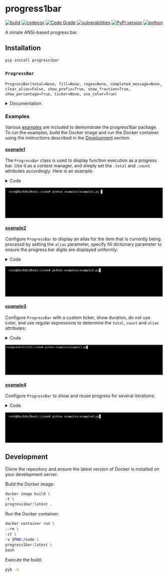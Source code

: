 # progress1bar
[![build](https://github.com/soda480/progress1bar/actions/workflows/main.yml/badge.svg)](https://github.com/soda480/progress1bar/actions/workflows/main.yml)
[![codecov](https://codecov.io/gh/soda480/progress1bar/branch/main/graph/badge.svg?token=6zIZLnSJ0T)](https://codecov.io/gh/soda480/progress1bar)
[![Code Grade](https://api.codiga.io/project/25921/status/svg)](https://app.codiga.io/public/project/25921/progress1bar/dashboard)
[![vulnerabilities](https://img.shields.io/badge/vulnerabilities-None-brightgreen)](https://pypi.org/project/bandit/)
[![PyPI version](https://badge.fury.io/py/progress1bar.svg)](https://badge.fury.io/py/progress1bar)
[![python](https://img.shields.io/badge/python-3.7%20%7C%203.8%20%7C%203.9%20%7C%203.10-teal)](https://www.python.org/downloads/)

A simple ANSI-based progress bar.

## Installation
```bash
pip install progress1bar
```

### `ProgressBar`

```
ProgressBar(total=None, fill=None, regex=None, completed_message=None, clear_alias=False, show_prefix=True, show_fraction=True, show_percentage=True, ticker=None, use_color=True)
```

<details><summary>Documentation</summary>

> `total` - An integer for the total number of items the progress bar will show that need to be completed.

> `fill` - A dictionary whose key values are integers that dictate the number of leading zeros the progress bar should add to the `total` and `completed` values; this is optional and should be used to format the progress bar appearance. The supported key values are `max_total` and `max_completed`.

> `regex` - A dictionary whose key values are regular expressions for `total`, `count` and `alias`. The regular expressions will be checked against the log messages intercepted from the executing function, if matched the value will be used to assign the attribute for the respective progress bar. The `total` and `count` key values are required, the `alias` key value is optional.

> `completed_message` - A string to designate the message the progress bar should display when complete. Default is 'Processing complete'

> `clear_alias` - A boolean to designate if the progress bar should clear the alias when complete.

> `show_prefix` - A boolean to designate if the prefix of `Processing ` should be printed prefixing the progress bar.

> `show_fraction` - A boolean to designate if the fraction should be printed with the progress bar.

> `show_percentage` - A boolean to designate if the percentage should be printed with the progress bar.

> `ticker` - A integer representing unicode character to print as the progress bar ticker. Refer to [unicode chart](https://www.ssec.wisc.edu/~tomw/java/unicode.html) for values. Default is 9632 (black square ■).

> `use_color` - A boolean to designate if the progress bar should be displayed with color. Default is `True`.

**Attributes**

> `count` - An integer attribute to increment that designates the current count. When count reaches total the progress bar will show complete.

> `alias` - A string attribute to set the alias of the progress bar.

**Functions**

> **reset()**
>> Reset the progress bar so that it can be used again. It will maintain and show the number of times the progress bar has been used.

</details>


### Examples

Various [examples](https://github.com/soda480/progress1bar/tree/master/examples) are included to demonstrate the progress1bar package. To run the examples, build the Docker image and run the Docker container using the instructions described in the [Development](#development) section.

#### [example1](https://github.com/soda480/progress1bar/tree/master/examples/example1.py)

The `ProgressBar` class is used to display function execution as a progress bar. Use it as a context manager, and simply set the `.total` and `.count` attributes accordingly. Here is an example:

<details><summary>Code</summary>

```Python
import time
from progress1bar import ProgressBar

with ProgressBar(total=250, show_prefix=False, show_fraction=True) as pb:
    for _ in range(pb.total):
        pb.count += 1
        # simulate work
        time.sleep(.01)
```

</details>

![example](https://raw.githubusercontent.com/soda480/progress1bar/master/docs/images/example1.gif)

#### [example2](https://github.com/soda480/progress1bar/tree/master/examples/example2.py)

Configure `ProgressBar` to display an alias for the item that is currently being processd by setting the `alias` parameter, specify fill dictionary parameter to ensure the progress bar digits are displayed uniformly:

<details><summary>Code</summary>

```Python
import time
import names
from progress1bar import ProgressBar

print('Processing names...')
completed_message = 'Processed names'
with ProgressBar(total=75, completed_message=completed_message, clear_alias=True, show_fraction=False, show_prefix=False) as pb:
    for _ in range(pb.total):
        pb.alias = names.get_full_name()
        # simulate work
        time.sleep(.08)
        pb.count += 1
```

</details>

![example](https://raw.githubusercontent.com/soda480/progress1bar/master/docs/images/example2.gif)

#### [example3](https://github.com/soda480/progress1bar/tree/master/examples/example3.py)

Configure `ProgressBar` with a custom ticker, show duration, do not use color, and use regular expressions to determine the `total`, `count` and `alias` attributes:

<details><summary>Code</summary>

```Python
import random
import names
from progress1bar import ProgressBar

regex = {
    'total': r'^processing total of (?P<value>\d+)$',
    'count': r'^processed .*$',
    'alias': r'^processor is (?P<value>.*)$'
}
with ProgressBar(ticker=9616, regex=regex, use_color=False, show_duration=True) as pb:
    pb.match(f'processor is {names.get_full_name()}')
    total = random.randint(500, 1000)
    pb.match(f'processing total of {total}')
    for _ in range(total):
        pb.match(f'processed {names.get_full_name()}')
```

</details>

![example](https://raw.githubusercontent.com/soda480/progress1bar/master/docs/images/example3.gif)

#### [example4](https://github.com/soda480/progress1bar/tree/master/examples/example4.py)

Configure `ProgressBar` to show and reuse progress for several iterations:

<details><summary>Code</summary>

```Python
import random
import time
import names
from progress1bar import ProgressBar

TOTAL_ITEMS = 800
ITERATIONS = 4

print(f'Execute {ITERATIONS} iterations of varying totals:')
with ProgressBar(show_prefix=False, show_fraction=False) as pb:
    iterations = 0
    while True:
        if iterations == ITERATIONS:
            pb.alias = ''
            pb.complete = True
            break
        pb.alias = names.get_full_name()
        pb.total = random.randint(500, TOTAL_ITEMS)
        for _ in range(pb.total):
            names.get_full_name()
            pb.count += 1
        iterations += 1
        pb.reset()
        time.sleep(.4)
```

</details>

![example](https://raw.githubusercontent.com/soda480/progress1bar/master/docs/images/example4.gif)

## Development ##

Clone the repository and ensure the latest version of Docker is installed on your development server.

Build the Docker image:
```sh
docker image build \
-t \
progress1bar:latest .
```

Run the Docker container:
```sh
docker container run \
--rm \
-it \
-v $PWD:/code \
progress1bar:latest \
bash
```

Execute the build:
```sh
pyb -X
```
